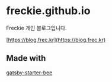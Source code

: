# freckie.github.io
Freckie 개인 블로그입니다.

[https://blog.frec.kr](https://blog.frec.kr)

## Made with
[gatsby-starter-bee](https://www.gatsbyjs.org/starters/JaeYeopHan/gatsby-starter-bee/)

